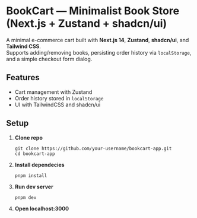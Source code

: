 # BookCart — Minimalist Book Store (Next.js + Zustand + shadcn/ui)

A minimal e-commerce cart built with **Next.js 14**, **Zustand**, **shadcn/ui**, and **Tailwind CSS**.  
Supports adding/removing books, persisting order history via `localStorage`, and a simple checkout form dialog.

## Features
- Cart management with Zustand
- Order history stored in `localStorage`
- UI with TailwindCSS and shadcn/ui

## Setup

1. **Clone repo**
   ```
   git clone https://github.com/your-username/bookcart-app.git
   cd bookcart-app
   ```
2. **Install dependecies**
   ```
   pnpm install
   ```
3. **Run dev server**
   ```
   pnpm dev
   ```
4. **Open localhost:3000**



